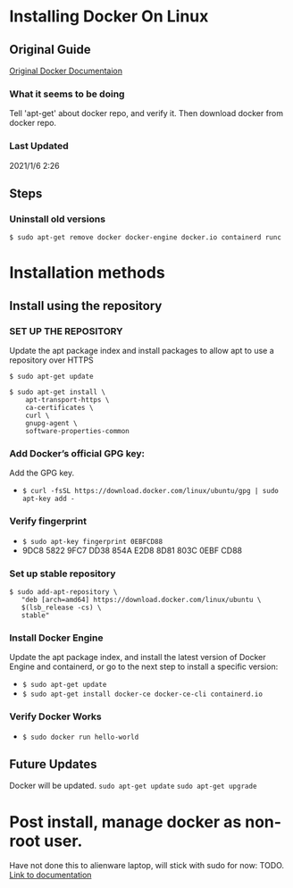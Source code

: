 # Installing Docker On Linux
## Original Guide
[Original Docker Documentaion](https://docs.docker.com/engine/install/ubuntu/)

### What it seems to be doing
Tell 'apt-get' about docker repo, and verify it.
Then download docker from docker repo.

### Last Updated
2021/1/6 2:26

## Steps
### Uninstall old versions
`$ sudo apt-get remove docker docker-engine docker.io containerd runc`

# Installation methods
## Install using the repository
### SET UP THE REPOSITORY
Update the apt package index and install packages to allow apt to use a repository over HTTPS
```
$ sudo apt-get update

$ sudo apt-get install \
    apt-transport-https \
    ca-certificates \
    curl \
    gnupg-agent \
    software-properties-common
```

### Add Docker’s official GPG key:
Add the GPG key.
* `$ curl -fsSL https://download.docker.com/linux/ubuntu/gpg | sudo apt-key add -`

### Verify fingerprint
* `$ sudo apt-key fingerprint 0EBFCD88`
* 9DC8 5822 9FC7 DD38 854A  E2D8 8D81 803C 0EBF CD88

### Set up stable repository
```
$ sudo add-apt-repository \
   "deb [arch=amd64] https://download.docker.com/linux/ubuntu \
   $(lsb_release -cs) \
   stable"
```

### Install Docker Engine
Update the apt package index, and install the latest version of Docker Engine and containerd, or go to the next step to install a specific version:
* `$ sudo apt-get update`
* `$ sudo apt-get install docker-ce docker-ce-cli containerd.io`

### Verify Docker Works
* `$ sudo docker run hello-world`

## Future Updates
Docker will be updated.
`sudo apt-get update`
`sudo apt-get upgrade`

# Post install, manage docker as non-root user.
Have not done this to alienware laptop, will stick with sudo for now: TODO. \
[Link to documentation](https://docs.docker.com/engine/install/linux-postinstall/)